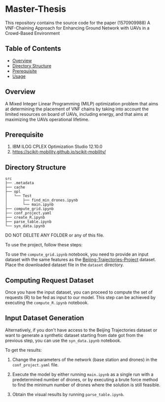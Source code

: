 # Master-Thesis
This repository contains the source code for the paper (1570909988) A VNF-Chaining Approach for Enhancing Ground Network with UAVs in a Crowd-Based Environment

## Table of Contents

- [Overview](#overview)
- [Directory Structure](#directory-structure)
- [Prerequisite](#directory-structure)
- [Usage](#usage)

## Overview

A Mixed Integer Linear Programming (MILP) optimization problem that aims at determining the placement of VNF chains by taking into account the limited resources on board of UAVs, including energy, and that aims at maximizing the UAVs operational lifetime.

## Prerequisite

1. IBM ILOG CPLEX Optimization Studio 12.10.0
2. https://scikit-mobility.github.io/scikit-mobility/

## Directory Structure

```
src
├── .metadata
├── cache
├── opl
│   └── Test
│       ├── find_min_drones.ipynb
│       └── main.ipynb
├── compute_grid.ipynb
├── conf_project.yaml
├── create_R.ipynb
├── parse_table.ipynb
└── syn_data.ipynb
```
DO NOT DELETE ANY FOLDER or any of this file.

To use the project, follow these steps:

To use the `compute_grid.ipynb` notebook, you need to provide an input dataset with the same features as the [Beijing-Trajectories-Project](https://github.com/jbremz/Beijing-Trajectories-Project) dataset. Place the downloaded dataset file in the `dataset` directory.

## Computing Request Dataset

Once you have the input dataset, you can proceed to compute the set of requests (R) to be fed as input to our model. This step can be achieved by executing the `compute_R.ipynb` notebook.

## Input Dataset Generation

Alternatively, if you don't have access to the Beijing Trajectories dataset or want to generate a synthetic dataset starting from date got from the previous step, you can use the `syn_data.ipynb` notebook. 


To get the results:

1. Change the parameters of the network (base station and drones) in the `conf_project.yaml` file.

2. Execute the model by either running `main.ipynb` as a single run with a predetermined number of drones, or by executing a brute force method to find the minimum number of drones where the solution is still feasible.

3. Obtain the visual results by running `parse_table.ipynb`.


